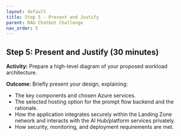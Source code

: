 ```yaml
---
layout: default
title: Step 5 - Present and Justify
parent: RAG Chatbot Challenge
nav_order: 5
---
```


## Step 5: Present and Justify (30 minutes)

**Activity:** Prepare a high-level diagram of your proposed workload architecture.

**Outcome:** Briefly present your design, explaining:
* The key components and chosen Azure services.
* The selected hosting option for the prompt flow backend and the rationale.
* How the application integrates securely within the Landing Zone network and interacts with the AI Hub/platform services privately.
* How security, monitoring, and deployment requirements are met.